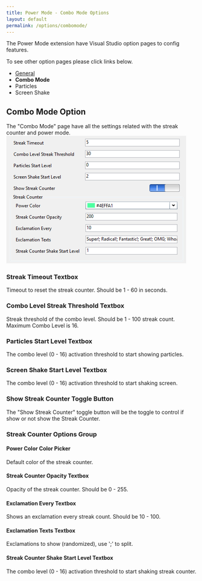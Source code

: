 ```yaml
---
title: Power Mode - Combo Mode Options
layout: default
permalink: /options/combomode/
---
```


The Power Mode extension have Visual Studio option pages to config features.

To see other option pages please click links below.
* [General](general)
* **Combo Mode**
* Particles
* Screen Shake

## Combo Mode Option

The "Combo Mode" page have all the settings related with the streak counter and power mode.
![Combo Mode Pages](../images/option-combomode.jpg)

### **Streak Timeout** Textbox

Timeout to reset the streak counter. Should be 1 - 60 in seconds.

### **Combo Level Streak Threshold** Textbox

Streak threshold of the combo level. Should be 1 - 100 streak count. Maximum Combo Level is 16.

### **Particles Start Level** Textbox

The combo level (0 - 16) activation threshold to start showing particles.

### **Screen Shake Start Level** Textbox

The combo level (0 - 16) activation threshold to start shaking screen.

### **Show Streak Counter** Toggle Button

The "Show Streak Counter" toggle button will be the toggle to control if show or not show the Streak Counter.

### **Streak Counter** Options Group

#### **Power Color** Color Picker

Default color of the streak counter.

#### **Streak Counter Opacity** Textbox

Opacity of the streak counter. Should be 0 - 255.

#### **Exclamation Every** Textbox

Shows an exclamation every streak count. Should be 10 - 100.

#### **Exclamation Texts** Textbox

Exclamations to show (randomized), use ';' to split.

#### **Streak Counter Shake Start Level** Textbox

The combo level (0 - 16) activation threshold to start shaking streak counter.
